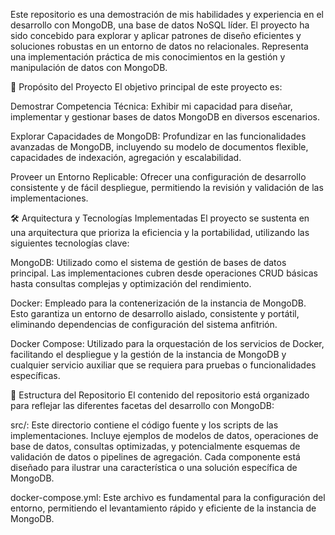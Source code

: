Este repositorio es una demostración de mis habilidades y experiencia en el desarrollo con MongoDB, una base de datos NoSQL líder. El proyecto ha sido concebido para explorar y aplicar patrones de diseño eficientes y soluciones robustas en un entorno de datos no relacionales. Representa una implementación práctica de mis conocimientos en la gestión y manipulación de datos con MongoDB.

🚀 Propósito del Proyecto
El objetivo principal de este proyecto es:

Demostrar Competencia Técnica: Exhibir mi capacidad para diseñar, implementar y gestionar bases de datos MongoDB en diversos escenarios.

Explorar Capacidades de MongoDB: Profundizar en las funcionalidades avanzadas de MongoDB, incluyendo su modelo de documentos flexible, capacidades de indexación, agregación y escalabilidad.

Proveer un Entorno Replicable: Ofrecer una configuración de desarrollo consistente y de fácil despliegue, permitiendo la revisión y validación de las implementaciones.

🛠️ Arquitectura y Tecnologías Implementadas
El proyecto se sustenta en una arquitectura que prioriza la eficiencia y la portabilidad, utilizando las siguientes tecnologías clave:

MongoDB: Utilizado como el sistema de gestión de bases de datos principal. Las implementaciones cubren desde operaciones CRUD básicas hasta consultas complejas y optimización del rendimiento.

Docker: Empleado para la contenerización de la instancia de MongoDB. Esto garantiza un entorno de desarrollo aislado, consistente y portátil, eliminando dependencias de configuración del sistema anfitrión.

Docker Compose: Utilizado para la orquestación de los servicios de Docker, facilitando el despliegue y la gestión de la instancia de MongoDB y cualquier servicio auxiliar que se requiera para pruebas o funcionalidades específicas.

📂 Estructura del Repositorio
El contenido del repositorio está organizado para reflejar las diferentes facetas del desarrollo con MongoDB:

src/: Este directorio contiene el código fuente y los scripts de las implementaciones. Incluye ejemplos de modelos de datos, operaciones de base de datos, consultas optimizadas, y potencialmente esquemas de validación de datos o pipelines de agregación. Cada componente está diseñado para ilustrar una característica o una solución específica de MongoDB.

docker-compose.yml: Este archivo es fundamental para la configuración del entorno, permitiendo el levantamiento rápido y eficiente de la instancia de MongoDB.
